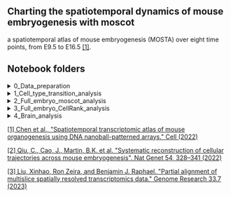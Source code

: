 ## Charting the spatiotemporal dynamics of mouse embryogenesis with moscot
a spatiotemporal atlas of mouse embryogenesis (MOSTA) over eight time points, from E9.5 to E16.5 [[1]](https://doi.org/10.1016/j.cell.2022.04.003). 

## Notebook folders


<details>
    <summary>0_Data_preparation  </summary>
    &nbsp; 
    
We use the data as provided in [[1]](https://doi.org/10.1016/j.cell.2022.04.003) downloaded from [MOSTA](https://db.cngb.org/stomics/mosta/) online db:
1. Full Embryo: [Mouse_embryo_all_stage.h5ad](https://ftp.cngb.org/pub/SciRAID/stomics/STDS0000058/stomics/Mouse_embryo_all_stage.h5ad)
2. Brain: [E16.5_E1S3_cell_bin_whole_brain.h5ad](https://ftp.cngb.org/pub/SciRAID/stomics/STDS0000058/stomics/E16.5_E1S3_cell_bin_whole_brain.h5ad)

#### Preprocessing notebooks:
  
   * ```ZP_2023-04-20_spatiotemporal_fullembryo-preprocess.ipynb```: Performs pre-processing for full embryo slides from all time points
   * ```ZP_2023-04-20_spatiotemporal_brain-preprocess.ipynb```: Combines and pre-processes brain cells from time points E9.5-E15.5 with the annotated cells at E16.5.

</details>

<details>
    <summary>1_Cell_type_transition_analysis  </summary>
    &nbsp; 

#### 0_grid_search:
* ```ZP_2023-04-20_spatiotemporal_fullembryo-accuracy.ipynb```: Imports the grid search run and visualizes the mapping accuracy.

  ##### 0_moscot
  We compute the mapping between the time points using moscot _SpatioTemporalProblem_ and _TemporalProblem_. 
  For _SpatioTemporalProblem_ we run a grid search over the `alpha` values using SLURM.

  To run the grid search call within the directory:
    ```sbatch mosta_st_map_array.py```

The script requires: 
   * ```grid_config.txt```: Config file with tasks to launch 

Calling the command `sbatch mosta_st_map_array.py` 
will instantiate sbatch calls to calculate all couplings over a range of `alpha` values. 
The accuracy of each mapping is saved as a `.csv` file under `data/space/spatiotemporal/output`.
   * ```mosta_st_map_accuracies.py```: Main function called by `mosta_st_map_array.sh`. 
Evaluates the mapping for the give args and saves the accuracy of the mapping as a `.csv` file under `data/space/spatiotemporal/output`.

##### 1_TOME
 We compute the mapping using TOME[[2]](https://doi.org/10.1038/s41588-022-01018-x) the time points and save them as `.pkl` files.
    To run the mapping call:
    ```python3 run_mosta_st_map_tome.py```
  
   * ```mosta_st_map.sh```: Script to initialize sbatch runs. 
   * ```run_mosta_st_map_tome.py```: Main SLURM script to calculate the couplings between the time points.
   Calling the command `python3 run_mosta_st_map_tome.py` 
will instantiate sbatch calls to calculate couplings between all timepoints
The mapping accuracy will be saved under `data/space/spatiotemporal/output_tome`.
   * ```tome.py```: Main function called by `run_mosta_st_map.sh`. 
  
##### 2_PASTE2
 We compute the mapping using PASTE2[[2]](https://www.genome.org/cgi/doi/10.1101/gr.277670.123) the time points and save them as `.pkl` files.
    To run the mapping call:
    ```python3 run_mosta_st_map_paste2.py```
  
   * ```mosta_st_map.sh```: Script to initialize sbatch runs. 
   * ```run_mosta_st_map_paste2.py```: Main SLURM script to calculate the couplings between the time points.
   Calling the command `python3 run_mosta_st_map_tome.py` 
will instantiate sbatch calls to calculate couplings between all timepoints
The mapping accuracy will be saved under `data/space/spatiotemporal/output_paste`.
   * ```run_paste2.py```: Main function called by `run_mosta_st_map.sh`.

Files:
- requires `MOSTA_curated_transitions.csv` (Supplementary table 5 in Klein et al. (2023))

#### 1_mapping_across_timepoints:
  We compute the mapping between the time points and save them as `.pkl` files.
    To run the mapping call:
    ```python3 run_mosta_st_map_transitions.py```
  
   * ```run_st_map.sh```: Script to initialize sbatch runs. 
   * ```run_mosta_st_map_transitions.py```: Main SLURM script to calculate the couplings between the time points.
   Calling the command `python3 run_mosta_st_map_transitions.py` 
will instantiate sbatch calls to calculate couplings the given `alpha` values. 
The mapping as well as push forward of `Heart` cells will be saved as a `.pkl` files under `data/space/spatiotemporal/output_heart`.
   * ```mosta_st_map_transitions.py```: Main function called by `run_mosta_st_map.sh`. 
   * ```ZP_2023-04-20_spatiotemporal_fullembryo-heart.ipynb```: Imports the heart push forwards computed in 
`1_Cell_type_transition_analysis/1_mapping_across_timepoints` and uses them to visualize the heart cell mappings.

#### 2_AB_BC_CA_analysis:

</details>

<details>

<summary>2_Full_embryo_moscot_analysis  </summary>

We compute the mapping between the time points and save them as `.pkl` files.
    To run the mapping call:
    ```sbatch mosta_st_map_array_save.sh```
The script requires: 
   * ```save_config.txt```: Config file with tasks to launch 
   * ```mosta_st_map_accuracies_save.py```:  Main function called by `mosta_st_map_array_save.sh`.
 Calling the command ``sbatch mosta_st_map_array_save.sh```
will instantiate sbatch calls as defined in the config grid. 
The SpatioTemporal problems as well as push forward of `Liver` cells will be saved as a `.pkl` files under `data/space/spatiotemporal/output_liver`.
* ```ZP_2023-12-12_spatiotemporal_fullembryo-liver.ipynb``` Imports the SpatioTemporal problems and computes features correlation with Liver cells. 


</details>

<details>
    <summary>3_Full_embryo_CellRank_analysis  </summary>
    &nbsp;

* ```ZP_2023-04-20_spatiotemporal_fullembryo-cellrank.ipynb```: Imports the mappings computed in 
`1_Cell_type_transition_analysis/1_mapping_across_timepoints` and uses them to define a CellRank kernel. 

</details>


<details>
    <summary>4_Brain_analysis  </summary>
    &nbsp; 


#### 0_Brain_mapping:
  We compute the mapping between the brian cells across time points.
    To run the mapping call:
    ```python3 run_mosta_st_map_brain.py```
  
   * ```run_st_map.sh```: Script to initialize sbatch runs. 
   * ```run_mosta_st_map_brain.py```: Main SLURM script to calculate the couplings between the time points.
   Calling the command `python3 run_mosta_st_map_brain.py` 
The mapping will be saved as a `.pkl` files under `data/space/spatiotemporal/output_brain`.
   * ```mosta_st_map_brain.py```: Main function called by `run_mosta_st_map_brain.sh`. 
   * ```ZP_2023-04-20_spatiotemporal_brain-label.ipynb```: Imports the mappings and transfers the cell type 
annotation (labels cells at earlier time points). 

#### 1_CellRank_analysis:
* ```ZP_2023-04-20_spatiotemporal_brain-cellrank.ipynb```: Imports the mappings computed in 
`0_Brain_mapping` and uses them to define a CellRank kernel. 

</details>


[[1] Chen et al.,  "Spatiotemporal transcriptomic atlas of mouse organogenesis using DNA nanoball-patterned arrays." Cell (2022)](https://doi.org/10.1016/j.cell.2022.04.003)

[[2] Qiu, C., Cao, J., Martin, B.K. et al. "Systematic reconstruction of cellular trajectories across mouse embryogenesis". Nat Genet 54, 328–341 (2022)](https://doi.org/10.1038/s41588-022-01018-x)

[[3] Liu, Xinhao, Ron Zeira, and Benjamin J. Raphael. "Partial alignment of multislice spatially resolved transcriptomics data." Genome Research 33.7 (2023)](https://www.genome.org/cgi/doi/10.1101/gr.277670.123)